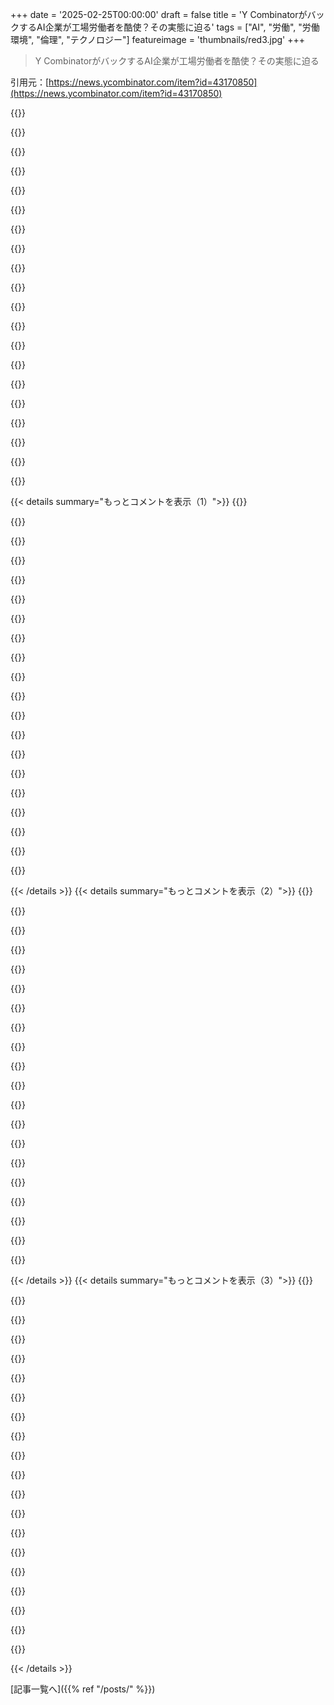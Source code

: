 +++
date = '2025-02-25T00:00:00'
draft = false
title = 'Y CombinatorがバックするAI企業が工場労働者を酷使？その実態に迫る'
tags = ["AI", "労働", "労働環境", "倫理", "テクノロジー"]
featureimage = 'thumbnails/red3.jpg'
+++

> Y CombinatorがバックするAI企業が工場労働者を酷使？その実態に迫る

引用元：[https://news.ycombinator.com/item?id=43170850](https://news.ycombinator.com/item?id=43170850)

{{<matomeQuote body="手動でフロントページから外された？フラグが付いてないのにもうそこにはないみたいだ。追記: 今は#157だけど、ランキングメカニズムを勘違いしてたかも。" userName="mzajc" createdAt="2025-02-25T16:49:30" color="">}}

{{<matomeQuote body="炎上警報が作動したみたい。モデレーターは触ってないけど、この記事のユーザーフラグは無効になってる。YCやYCスタートアップが関わると、HNのモデレーションは逆に少なくなるんだ。名誉のために過度なモデレーションはしないよ。ただ、通常ならこういうスレッドは重みを下げる慣習があるけど、今回はそのルールに従ったんだ。" userName="dang" createdAt="2025-02-25T16:52:50" color="">}}

{{<matomeQuote body="モデレーションを尊重してる。だからタイトルや投稿の説明を控えめにしたんだ。熱くなるつもりはなかったし、最初のコメントまでこの問題の範囲を知らなかった。私は創業者の言葉やビデオを元にしたオリジナルの調査に基づいて、これを掘り下げてた。" userName="latexr" createdAt="2025-02-25T22:37:49" color="#ff5c5c">}}

{{<matomeQuote body="君がそのタイトルがもっと正確で中立的にできたとは思わないのが、今の問題だ。人々は自分の意見を事実だと思っていて、政治的な傾向が中立的な現実だと思ってる。『abuse』って言葉が問題なんだ。あのひどい動画の中でも暴力はなかった。単に言葉の選び方が拙かっただけ。" userName="mattmaroon" createdAt="2025-02-26T18:21:19" color="">}}

{{<matomeQuote body="失礼ですが、あなたはセマンティクスの間抜けです。大事な点は人類が苦しんでいることだ。" userName="mariconrobot" createdAt="2025-03-05T08:14:51" color="">}}

{{<matomeQuote body="私のコメントを読むこともせず、（皮肉なことに）自分の見解が正しいかのように言わないでくれ。その議論はあなたの投稿よりも前に済んでいて、私もタイトルの問題を認めてる。あなたの意見は憎しみや侮辱を拡散してるだけだよ。" userName="latexr" createdAt="2025-02-27T22:49:34" color="">}}

{{<matomeQuote body="＞『そのフレーズも中立的じゃない; 明らかに非難的だ。』同意する。でも批判的ではない立場は見当たらないし、これはコメントする価値のあることだと思うよ。これは悪いからこそコメントすべきなんだ。" userName="mattmaroon" createdAt="2025-02-28T16:16:25" color="">}}

{{<matomeQuote body="HNはYCやそのスタートアップが関わると、より少なくモデレートするってのは信じる。適度な反応が大事だって理解出来るから。HNのスタンスを明確に示すのも価値があるね。" userName="WarOnPrivacy" createdAt="2025-02-25T18:43:50" color="">}}

{{<matomeQuote body="私は小さな工場を経営してたが、こういうツールは役立つ。人を無理に働かせるのではなく、動作を最適化するためのものだ。残念ながら、ツールよりもその宣伝方法が問題なんだ。ウェブサイトの『誰が働いていて、誰が働いてないかを知る』ってラインは悲しい。" userName="simonbarker87" createdAt="2025-02-25T13:12:12" color="#45d325">}}

{{<matomeQuote body="まさに私の考えだ。もしこれがヨーロッパのデモだったら、作業効率を向上させるためにトレーニングを提供すると言ってるだろうね。インドの工場がどう運営されてるのかは知らないが、西側の視点から見ると非常に不自然に見える。" userName="mrtksn" createdAt="2025-02-26T04:58:29" color="">}}

{{<matomeQuote body="デジタル監視がなくても、同じ服を縫っている人たちの生産性は簡単に追跡できると思う。工場のボトルネックはすぐに分かるし、こういうシステムは逆にひどい労働環境を作るために使われる気がする。選択肢のある人を追い出して、安い人材だけが残る仕組みなんじゃないかな。" userName="devjab" createdAt="2025-02-26T08:33:19" color="">}}

{{<matomeQuote body="この広告は素人っぽくて、極めて悪印象を与える可能性があるのにYCがアドバイスしなかったのが恥ずかしい。製品自体は新しいわけじゃないし、工場のオーナーや管理者次第だと思う。" userName="infecto" createdAt="2025-02-25T13:32:53" color="">}}

{{<matomeQuote body="＞“工場のオーナーや管理者次第だと思う。”<br>道具は目的のために作られるよね。だからこのツールは明らかに工場労働者を締め付けるために作られた。管理者がその目的で使ったからって、製作者は責任逃れはできないよ。" userName="latexr" createdAt="2025-02-25T14:20:55" color="#ff5c5c">}}

{{<matomeQuote body="例えて言うなら、ノーベルのTNTみたいに、もっと正当な目的に使えるソフトウェアだと思うよ。" userName="giantg2" createdAt="2025-02-25T19:08:08" color="">}}

{{<matomeQuote body="＞“このソフトウェアは正当な目的で使える可能性がある。”<br>でも、そもそもそのために設計されたわけじゃないのが問題なんだ。彼らは工場労働者の搾取を目的にこのツールを作ったんだから。" userName="latexr" createdAt="2025-02-25T22:06:45" color="">}}

{{<matomeQuote body="経営陣は高評価のパフォーマーを報酬するためにこのツールを使えるかもしれないね。でも、どう使うかが重要だと思う。" userName="giantg2" createdAt="2025-02-25T22:43:30" color="">}}

{{<matomeQuote body="ノーベルは第一次世界大戦の爆薬の専門家として自分の遺産に悩んでいたけど、今でも科学者に彼の名から賞やお金が授与されるんだよ。" userName="mrguyorama" createdAt="2025-02-25T19:18:28" color="">}}

{{<matomeQuote body="そうそう、それが私の言いたいことだよ。" userName="giantg2" createdAt="2025-02-25T22:41:56" color="">}}

{{<matomeQuote body="あなたの言いたいことは軽視されてるよ。どんな発明もポジティブな利用法よりネガティブな利用法の方が多いんだ。" userName="Apocryphon" createdAt="2025-02-26T10:08:11" color="">}}

{{<matomeQuote body="どうして軽視されるの？TNTは鉱業に安全性をもたらしたし、悪用の方は発明された後に開発されたものだよ。" userName="giantg2" createdAt="2025-02-26T12:30:39" color="">}}

{{< details summary="もっとコメントを表示（1）">}}
{{<matomeQuote body="いや、ダイナマイトと今回の騒動の中心にいるスタートアップのことを言ってたんだ。" userName="Apocryphon" createdAt="2025-02-26T22:34:11" color="">}}

{{<matomeQuote body="動画に映ってたインドの労働文化は上下関係が強く、親のように叱ることも多い。あれはひどい文化だと思うし、なくすべきだね。" userName="carabiner" createdAt="2025-02-25T21:17:05" color="">}}

{{<matomeQuote body="インドの多くの地域ではもっとリラックスした働き方をしている。君が言ってるのは北インドの企業に多い文化だし、その子たちの名前からもそれがわかる。" userName="anukin" createdAt="2025-02-28T03:55:49" color="">}}

{{<matomeQuote body="伝統的なアメリカのテック企業で働いた後にそれを目の当たりにすると、マジでビックリするよ。ストーリーポイントの使い方もいろんな面で異常だし、すごい衝撃だよ。" userName="cruffle_duffle" createdAt="2025-02-26T04:48:02" color="#785bff">}}

{{<matomeQuote body="あの企業が良い働き者を褒める方法としてフレームを考えられたかもしれないけど、実際は低パフォーマンスの人を狙ってる感じが悪いというか、センスがないよね。" userName="ren_engineer" createdAt="2025-02-25T18:12:32" color="">}}

{{<matomeQuote body="ズレてると言ったけど、怒ってる人たちはターゲット顧客じゃない。良い働き者を見つけて褒めようと考えるマネージャーより、働いてない人を見つけたいマネージャーが多いと思う。" userName="soerxpso" createdAt="2025-02-25T19:52:58" color="">}}

{{<matomeQuote body="実際、顧客にとっては素晴らしいフレームだと思う。でも、工場労働者に共感する人の多い公の場でこれを出すのは調子外れだね。" userName="johnnyanmac" createdAt="2025-02-25T18:29:52" color="">}}

{{<matomeQuote body="もしYCの人が見てたら、彼らの応募をレビューするのを手伝うよ。自分は最初に心配を示した者かもしれない。" userName="friendly_chap" createdAt="2025-02-25T13:36:54" color="">}}

{{<matomeQuote body="あんまり詳しくは読んでないし動画も見てないけど、なんか変なものに気づいたっぽいね。ページにはこう書いてあるよ<br>＞”Tell HN: Y Combinator backing AI company to abuse factory workers”ってスレッドは242ポイントもあったのにフロントページから消えたんだ。これはフレームウォーディテクターってソフトのペナルティのせい。運営は何も手を加えてないんだ。YCやYCスタートアップが関わる話の時はあまりモデレーションしないのがウチのルールだから、これにも適用されてる。”" userName="dang" createdAt="2025-02-25T16:22:54" color="#ff5733">}}

{{<matomeQuote body="＞”フェアにやるなら、その情報を追加できるよ。ただ読者は、我々がYCについてネガティブな投稿を悪意をもって検閲してるって思うだろうけど、真実はその逆だ。”<br>それ、確かにやるよ！ホント、あなたとHNにはリスペクトがあるから、これを恨みとか思わないでほしい。責任感が大事だと思うんだ。<br>＞”何か変なものに気づいたっぽいね。”<br>これがよくわからないな。" userName="friendly_chap" createdAt="2025-02-25T19:12:04" color="">}}

{{<matomeQuote body="サンキュー！こういう親切な返事、嬉しいよ。HNをこんなに評価してくれてるのも聞けて感謝だよ。<br>＞”何か変なものに気づいたっぽいね。”<br>あぁ、これは本当に申し訳ないけど、公式のYCの発表ページに載せるべきじゃないもの（この場合動画ね）を見つけたと思う。詳細はあんまり見てないけど、他の人たちの反応からそう感じただけなんだ。" userName="dang" createdAt="2025-02-25T19:46:01" color="">}}

{{<matomeQuote body="信じられないかもしれないけど、創業者はYCパートナーに全てを相談するわけじゃないよ！" userName="mattmaroon" createdAt="2025-02-25T13:37:14" color="">}}

{{<matomeQuote body="＞”信じられないかもしれないけど、全てをパートナーに相談する必要はないって言われてない！”<br>そうだよ、信じられないかもしれないけど、全てをパートナーに相談する必要は言われてないよ！でも、発表に載せる動画くらいは、一回見てから投稿するべきだと思う。スタートアップ文化の批判ではなく、あの動画を見たら本当にクオリティがよくなったのか疑問なんだ。" userName="infecto" createdAt="2025-02-25T13:52:01" color="">}}

{{<matomeQuote body="落ちてないと思うよ、ただプレスリリースを再投稿してるだけで、99.9%は特に面白くないものだよ。" userName="mattmaroon" createdAt="2025-02-25T16:36:34" color="">}}

{{<matomeQuote body="それでも、プレスリリース動画を誰も見なかったのか疑問だね。ちゃんと内容をレビューせずにゴミみたいなプレスリリースを投稿するか、もしくは（もっと悪いのは）複数の人が本当に問題ないと思ってる。" userName="biker142541" createdAt="2025-02-25T18:29:53" color="">}}

{{<matomeQuote body="私は最初だと思う。あれが本当に問題があるとは思わない。HNの反応的な政治傾向がPGの最後のエッセイに対する反応を見ればわかるけど、あの動画は超ひどい撮影だよ。動画を見てこのスレッドのタイトルにたどり着く人は極端だと思う。”" userName="mattmaroon" createdAt="2025-02-26T00:56:06" color="">}}

{{<matomeQuote body="確かにそうだけど、これは@ycombinatorのXアカウントに”ローンチおめでとう！”メッセージと一緒に投稿されて、今削除されてるんだよね。" userName="stetrain" createdAt="2025-02-25T13:57:14" color="">}}

{{<matomeQuote body="正直言って、そんなに変なことじゃないよ。10個/時を基準に仕事を依頼して、他の人がそれを達成してるのに1人だけが1個/時しかできなかったら、その人はその仕事をするべきじゃないと思ってる。逆に広告動画には文句を言うべきで、個人と会話をしてるのに称賛しつつ、非人間的な反応をする動画になってた。製品自体は問題ないけど、動画はヤバい。" userName="2099miles" createdAt="2025-02-25T12:58:11" color="#45d325">}}

{{<matomeQuote body="”これは明らかに、仕事の約1/10しかしてない人をただ叱り付けるためだけに使われるって？それとも、AIで常に監視されて、実際の労働環境で不当な基準で怒鳴られるための道具になるってこと？“" userName="trunch" createdAt="2025-02-25T13:13:17" color="#ff5c5c">}}

{{<matomeQuote body="”工場の観点から見ても、愚かだよね。うちの工場では、時間調査をして何を学んだかというと、主に機能不全の高齢者が多かったんだ。ほかに残る人がいないから。18歳の新人もいるけど、仕事を理解してない子が多い。“" userName="_DeadFred_" createdAt="2025-02-25T21:09:20" color="">}}


{{< /details >}}
{{< details summary="もっとコメントを表示（2）">}}
{{<matomeQuote body="”高パフォーマンスの人をretainできてないの？何か具体的に改善方法を試してないの？AIをエグゼクティブのパフォーマンス監視に使うのは、面白い社会実験になるかも。“" userName="tmpz22" createdAt="2025-02-26T04:45:21" color="">}}

{{<matomeQuote body="”このツールが人をマイクロマネジメントしたり、従業員を虐待する助けになるって本気で思ってる？もともとその傾向があったんじゃない？実際に価値があるツールもあるから、実装次第だよ。“" userName="infecto" createdAt="2025-02-25T13:35:23" color="#45d325">}}

{{<matomeQuote body="”その道具が手を貸すっていうのは、確かにそうかも。でも、労働者の虐待を倫理的に助長するべきじゃない。マーケティングの視点で誰が手を伸ばすかを考えるべき。“" userName="johnnyanmac" createdAt="2025-02-25T18:48:11" color="">}}

{{<matomeQuote body="”確かに虐待は前からあったかもしれないけど、さらに悪化するだけ。悪い条件に対する正しい倫理的な対応は、”条件を改善すること”であって、”悪化させること”ではない。“" userName="latexr" createdAt="2025-02-25T14:23:46" color="#ff5733">}}

{{<matomeQuote body="”絶対に、マイクロマネジメントや虐待に使われると思う。それが既に存在しているから、そういう道具で Amplify されるのは分かる。“" userName="rimbo789" createdAt="2025-02-25T14:18:52" color="#45d325">}}

{{<matomeQuote body="”ほぼ全てのインセンティブが、マイクロマネジメントや虐待を促すものだよ。摩擦を減らすことで、その行為が増える。“" userName="BriggyDwiggs42" createdAt="2025-02-26T16:11:45" color="#ff33a1">}}

{{<matomeQuote body="”想像してみて。企業がO365を購入して、そのライセンスを終わらせるのをためらう。苦境に立つマネージャーを残さざるを得ない条件にいると、労働者にどう影響すると思う？。“" userName="pluto_modadic" createdAt="2025-02-25T16:43:21" color="">}}

{{<matomeQuote body="”もしかしたら、実装には従業員の名前を表示するオプションを含めることができるかも。“" userName="mjmsmith" createdAt="2025-02-25T18:46:37" color="">}}

{{<matomeQuote body="マネージャーはその下で働いてる奴がパフォーマンス悪いことに気づいて、理由を理解するべきじゃない？たぶんそのマネージャーこそその仕事に向いてないんじゃないの？" userName="fvdessen" createdAt="2025-02-25T13:15:44" color="">}}

{{<matomeQuote body="それを管理するために、1人ずつの目の前で監視するか、チーム全体のパフォーマンスを集めてるんだよね。どちらにも欠点があるけど、マネージャーは常に個人の数字を上げたいっていうのが問題なんだ。これが続くと新しい基準になって、より多くを求められるようになるんだ。信頼が揺らぐのも納得だよね。" userName="hnthrow90348765" createdAt="2025-02-25T13:23:32" color="#785bff">}}

{{<matomeQuote body="でも、これが実行されると彼らのストレスホルモンが増えるって創業者たちは言ってるよね。" userName="neofrommatrix" createdAt="2025-02-26T07:10:33" color="">}}

{{<matomeQuote body="まあ、いくつかの国の労働法では、マネージャーがデスクの後ろに立つのはいいけど、機械が監視するのはダメって書かれてるよね。" userName="froh" createdAt="2025-02-25T13:27:42" color="">}}

{{<matomeQuote body="ほんと、規模の問題だよね。マネージャーは毎日ずっと君の後ろに立つことはできない。でも、AIはそれができるんだ。" userName="sarchertech" createdAt="2025-02-25T14:02:56" color="#785bff">}}

{{<matomeQuote body="＞このこと自体はそんなにおかしくないよ。パフォーマンス管理の普通の方法だよね。製品自体は驚くほどではないけど、動画は驚きだよ。こういうのが始まりなんだ。正当な解決策を狂った人たちが使うようになったら、こうなる。" userName="ignoramous" createdAt="2025-02-25T13:01:46" color="">}}

{{<matomeQuote body="我々はテイラー主義の狭い視野からはもう脱却してると思う。これはプロセスを改善するための道具じゃなくて、従業員を追い込むためのものだね。能力に合った仕事を与えるのではなく、ただ赤い評価と悪い数字を与えるだけなんだ。" userName="ouraf" createdAt="2025-02-26T01:48:43" color="#785bff">}}

{{<matomeQuote body="続けて愚痴ると、労働者を測るのはいいんだけど、平均より10倍悪い奴と比較するのは良い。でも、0.01％の差で労働者を比較するのは愚かで非人道的だよ。" userName="2099miles" createdAt="2025-02-25T13:00:43" color="">}}

{{<matomeQuote body="そうだね、でも多くのビジネスオーナーやマネージャーは愚かで非人道的なんだ。" userName="yogurt-male" createdAt="2025-02-25T13:29:28" color="">}}

{{<matomeQuote body="うん。俺もティーンのときにディーラーで新車の整備をしたことあるんだけど、1日あたりの車両数を聞かれるのは全然オッケーだった。でも、作業ごとに出退勤を記録させられるのは本当に嫌だった。" userName="Brendinooo" createdAt="2025-02-25T17:15:30" color="">}}

{{<matomeQuote body="インドの労働文化って普通だよね。多くの場合、工場労働者はマネージャーとは違うカーストの人たちって予想できるし。" userName="carabiner" createdAt="2025-02-26T02:27:59" color="">}}

{{<matomeQuote body="このAIが他の業界、例えばプログラミングに使われるのはいいの？それで大丈夫なの？" userName="bargainbin" createdAt="2025-02-25T13:39:19" color="">}}


{{< /details >}}
{{< details summary="もっとコメントを表示（3）">}}
{{<matomeQuote body="この製品はダメだと思う。人間の尊厳を最優先にすべきで、AIで監視された環境に人を閉じ込めるなんておかしいよ。もし誰かがサボってるんじゃないか心配なら、監視役を雇って従業員と話すべきだ。AIを介して無機質に接するのは非人道的だよ。子供たちの授業をカメラとAIで代替するなんて考えたら、狂ってる。大人だって愛されて育つべきなんだから。" userName="oulipo" createdAt="2025-02-25T13:32:48" color="#785bff">}}

{{<matomeQuote body="教育課程はまさに今こうして開発されてるよね。AIが基準に基づいて授業計画を生成して教師が教材を入力すると、AIがクイズや採点をする。教育業界はこのAIの管理層をあまり疑わずに受け入れてるけど、学生にはストレスがかかるばかり。" userName="fat_cantor" createdAt="2025-02-25T14:04:14" color="">}}

{{<matomeQuote body="教育を仕事の訓練や価値生産の視点からしか見れないなら、生徒の体験には興味を持たないよね。学生の苦しみを金銭的に測ることなんてできるの？同じ態度がどこでも使われてるけど、子供たちに対しては特に残酷だよ。" userName="BriggyDwiggs42" createdAt="2025-02-26T16:17:17" color="#ff33a1">}}

{{<matomeQuote body="お前が工場で働いたことないのは明らかで、CSの卒業生並みに共感力がないね。こういう考えが嫌いなんだ、資本主義に。工場で働いたことあるけど、こんなパフォーマンス測定なんて必要ないよ。マネージャーがしっかり管理するから。もっと工場労働者に圧力をかけるのは非人道的な資本主義の典型だ。次はロボットのムチを使うのか？まるで奴隷だよ。" userName="kissgyorgy" createdAt="2025-02-25T13:27:12" color="#ff5733">}}

{{<matomeQuote body="この種の個人を追跡するソフトウェアを作るなら、最初に名前を入れて欲しいよね。監視者が「番号17」とか言って始めるのは嫌だ。自分のアイデンティティが数字に貶められた状態で怒鳴られるなんて、普通の人にはひどいと思わないのかな？" userName="Brendinooo" createdAt="2025-02-25T17:12:57" color="">}}

{{<matomeQuote body="10倍の差を探してどうするつもりなんだか、これの本来の使い方じゃないって分かってるでしょ。この技術が普及すると、Amazonのボトルにおしっこみたいな状況が生まれる。特に超裕福なビジネスオーナーの倫理に期待するのが、本当に驚きだよ。" userName="yogurt-male" createdAt="2025-02-25T13:28:23" color="">}}

{{<matomeQuote body="理想的だけど、実際には私たちが道具を使うよりも、その使い方を制御する方が多い。全体的に早い段階での変更に対しての制御が多いんだ。少しは制御できるけど、実際には難しいよね。" userName="happytoexplain" createdAt="2025-02-25T18:29:03" color="">}}

{{<matomeQuote body="お前の例は理にかなってるけど、現実的じゃない。この種のツールは、9.8アイテムを作った労働者を脅すために使われるだけだ。これが、Amazonの配達員がトラックの中でおしっこする羽目になった理由。" userName="pera" createdAt="2025-02-25T13:28:28" color="#45d325">}}

{{<matomeQuote body="シフト中に32.8秒もトイレに行ってたって、平均より1.3秒長いからボーナス減らすよ。お客様第一だしね！今週はトイレのタイミングが良くなったから、Kindleのクレジットあげるよ。お客様が最優先！" userName="solardev" createdAt="2025-02-25T14:12:51" color="">}}

{{<matomeQuote body="Mannaを現実にしようとする起業家が止まってほしい。これはディストピアなんだから、作るのはやめて！" userName="ryandrake" createdAt="2025-02-25T17:01:06" color="#ff33a1">}}

{{<matomeQuote body="面白い話、ありがとう！こうなるのは避けられないね…Elon Muskみたいな人たちにはぴったりだろうね。1％のためには豪華な生活、残りの99％は自動化された奴隷労働だ。" userName="solardev" createdAt="2025-02-25T19:58:53" color="">}}

{{<matomeQuote body="映画『Elysium』みたいだね。宇宙ステーションなしの。ただ、ディストピアを実現しようとするのが、技術者たちの奇妙な道徳的義務みたいなんだ。彼らは1％側に自分がいると思ってるのかも。" userName="ryandrake" createdAt="2025-02-25T20:25:20" color="">}}

{{<matomeQuote body="階層的な社会システムがある限り、90％の人を踏み台にして10％に入ろうとする人は必ずいる。その中には多くの技術者がいるよ。残念ながら、倫理や社会的な善意で知られてるわけじゃない。" userName="solardev" createdAt="2025-02-26T00:53:52" color="">}}

{{<matomeQuote body="これがディストピアなのか、未熟な創業者が悪いマーケティングをしただけかもね。反復作業なら、パフォーマンスを追跡するのは必ずしも虐待じゃないかも。ボトルネックの監視は悪くない。" userName="solumos" createdAt="2025-02-25T13:16:27" color="">}}

{{<matomeQuote body="もしかして、人のリアルタイムパフォーマンス監視も間違ってるのかも？管理がコミットや速度を追うなら、もっと良い職を探した方がいいよ。この市場なら簡単だ。" userName="raxxorraxor" createdAt="2025-02-26T09:52:30" color="">}}

{{<matomeQuote body="＞もし管理がコミットや速度を追うなら、もっと良い職を探せ。" userName="ukuina" createdAt="2025-02-26T15:37:07" color="">}}

{{<matomeQuote body="LOCも追跡するけど、それが悪い指標だと学んだ人が多い。速度もそれに近い。ただの数字だよ。大事なのは目標に対して進捗を追うことだ。" userName="raxxorraxor" createdAt="2025-02-26T16:50:09" color="">}}

{{<matomeQuote body="マーケティングを変えれば、管理者がそのまま使わなくなるってわけじゃないよ。" userName="black_puppydog" createdAt="2025-02-25T13:23:27" color="">}}

{{<matomeQuote body="善意でのコメントだと仮定すると、今のところあまり使われてないと思う。もっとマーケティングを工夫して、マネージャーがこのツールを使ってスタッフを叱るんじゃなくて支援できる方法を示せばいいんじゃないかな。" userName="solumos" createdAt="2025-02-25T21:00:19" color="">}}

{{<matomeQuote body="この製品は、製造ラインのボトleneckを監視してピークアウトプットを維持するためのツールとして売り出すべきだと思う。これは合理的な要望だし、マイクロサービスの監視とは変わらない。ただ、作った動画で一人の従業員を叱責するのは全然受け入れられない。人事評価はもっと人間的な共感が必要なのに。この創業者たちは（YCはこれを承認したのか？）そのへんが足りないよ。" userName="astonex" createdAt="2025-02-25T13:30:02" color="">}}


{{< /details >}}


[記事一覧へ]({{% ref "/posts/" %}})
